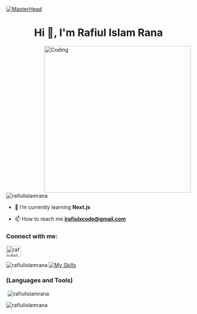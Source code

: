 [![MasterHead](https://firebasestorage.googleapis.com/v0/b/nth-celerity-309707.appspot.com/o/ddio625-88c6c961-13c1-43ee-a08f-3c3ceeb7f053.gif?alt=media&token=6234dce1-c414-42d4-ab8b-8eb1f3a73579)](https://linkedin.com/in/rafiulislamrana)
<h1 align="center">Hi 👋, I'm Rafiul Islam Rana</h1>
<img align="right" alt="Coding" width="400" src="https://firebasestorage.googleapis.com/v0/b/nth-celerity-309707.appspot.com/o/d4bog6o-a4f56421-bf32-4ea4-bdde-71e6de95d589.gif?alt=media&token=51bc0a73-73a0-48e5-9796-3cc2b0db1330">


<p align="left"> <img src="https://komarev.com/ghpvc/?username=rafiulislamrana&label=Profile%20views&color=0e75b6&style=flat" alt="rafiulislamrana" /> </p>

- 🌱 I’m currently learning **Next.js**

- 📫 How to reach me **irafiulxcode@gmail.com**

<h3 align="left">Connect with me:</h3>
<p align="left">
<a href="https://linkedin.com/in/rafiulislamrana" target="blank"><img align="center" src="https://raw.githubusercontent.com/rahuldkjain/github-profile-readme-generator/master/src/images/icons/Social/linked-in-alt.svg" alt="rafiulislamrana" height="30" width="40" /></a>
</p>

<p><img align="left" src="https://github-readme-stats.vercel.app/api/top-langs?username=rafiulislamrana&show_icons=true&locale=en&layout=compact" alt="rafiulislamrana" /></p>

[![My Skills](https://skillicons.dev/icons?i=js,html,css,bootstrap,express,figma,firebase,git,mongodb,netlify,nodejs,react,tailwind,vercel,wordpress)](https://linkedin.com/in/rafiulislamrana)
<h3 align="left">(Languages and Tools)</h3>

<!-- <p align="left"> <a href="https://getbootstrap.com" target="_blank" rel="noreferrer"> <img src="https://raw.githubusercontent.com/devicons/devicon/master/icons/bootstrap/bootstrap-plain-wordmark.svg" alt="bootstrap" width="40" height="40"/> </a> <a href="https://www.w3schools.com/css/" target="_blank" rel="noreferrer"> <img src="https://raw.githubusercontent.com/devicons/devicon/master/icons/css3/css3-original-wordmark.svg" alt="css3" width="40" height="40"/> </a> <a href="https://expressjs.com" target="_blank" rel="noreferrer"> <img src="https://raw.githubusercontent.com/devicons/devicon/master/icons/express/express-original-wordmark.svg" alt="express" width="40" height="40"/> </a> <a href="https://www.figma.com/" target="_blank" rel="noreferrer"> <img src="https://www.vectorlogo.zone/logos/figma/figma-icon.svg" alt="figma" width="40" height="40"/> </a> <a href="https://firebase.google.com/" target="_blank" rel="noreferrer"> <img src="https://www.vectorlogo.zone/logos/firebase/firebase-icon.svg" alt="firebase" width="40" height="40"/> </a> <a href="https://git-scm.com/" target="_blank" rel="noreferrer"> <img src="https://www.vectorlogo.zone/logos/git-scm/git-scm-icon.svg" alt="git" width="40" height="40"/> </a> <a href="https://www.w3.org/html/" target="_blank" rel="noreferrer"> <img src="https://raw.githubusercontent.com/devicons/devicon/master/icons/html5/html5-original-wordmark.svg" alt="html5" width="40" height="40"/> </a> <a href="https://developer.mozilla.org/en-US/docs/Web/JavaScript" target="_blank" rel="noreferrer"> <img src="https://raw.githubusercontent.com/devicons/devicon/master/icons/javascript/javascript-original.svg" alt="javascript" width="40" height="40"/> </a> <a href="https://www.mongodb.com/" target="_blank" rel="noreferrer"> <img src="https://raw.githubusercontent.com/devicons/devicon/master/icons/mongodb/mongodb-original-wordmark.svg" alt="mongodb" width="40" height="40"/> </a> <a href="https://nodejs.org" target="_blank" rel="noreferrer"> <img src="https://raw.githubusercontent.com/devicons/devicon/master/icons/nodejs/nodejs-original-wordmark.svg" alt="nodejs" width="40" height="40"/> </a> <a href="https://reactjs.org/" target="_blank" rel="noreferrer"> <img src="https://raw.githubusercontent.com/devicons/devicon/master/icons/react/react-original-wordmark.svg" alt="react" width="40" height="40"/> </a> <a href="https://tailwindcss.com/" target="_blank" rel="noreferrer"> <img src="https://www.vectorlogo.zone/logos/tailwindcss/tailwindcss-icon.svg" alt="tailwind" width="40" height="40"/> </a> </p> -->



<p>&nbsp;<img align="center" src="https://github-readme-stats.vercel.app/api?username=rafiulislamrana&show_icons=true&locale=en" alt="rafiulislamrana" /></p>

<p><img align="center" src="https://github-readme-streak-stats.herokuapp.com/?user=rafiulislamrana&" alt="rafiulislamrana" /></p>

